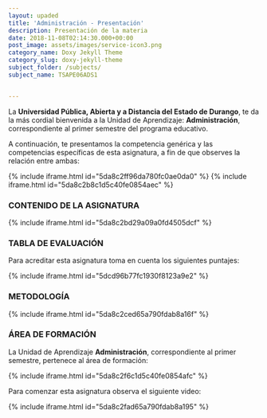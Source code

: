```yaml
---
layout: upaded
title: 'Administración - Presentación'
description: Presentación de la materia
date: 2018-11-08T02:14:30.000+00:00
post_image: assets/images/service-icon3.png
category_name: Doxy Jekyll Theme
category_slug: doxy-jekyll-theme
subject_folder: /subjects/
subject_name: TSAPE06ADS1


---
```

<p>La <b>Universidad Pública, Abierta y a Distancia del Estado de Durango</b>, te da la más cordial bienvenida a la Unidad de Aprendizaje: <b>Administración</b>, correspondiente al primer semestre del programa educativo.  </p> 	
<p>A continuación, te presentamos la competencia genérica y las competencias específicas de esta asignatura, a fin de que observes la relación entre ambas: </p>

{% include iframe.html id="5da8c2ff96da780fc0ae0da0" %}
{% include iframe.html id="5da8c2b8c1d5c40fe0854aec" %}

<h3 class="center">CONTENIDO DE LA ASIGNATURA</h3>	

{% include iframe.html id="5da8c2bd29a09a0fd4505dcf" %}

<h3 class="center">TABLA DE EVALUACIÓN</h3> 	
<p>Para acreditar esta asignatura toma en cuenta los siguientes puntajes: </p>	 	

{% include iframe.html id="5dcd96b77fc1930f8123a9e2" %}

<h3 class="center">METODOLOGÍA</h3>

{% include iframe.html id="5da8c2ced65a790fdab8a16f" %}

<h3 class="center">ÁREA DE FORMACIÓN</h3>
<p>La Unidad de Aprendizaje <b>Administración</b>, correspondiente al primer semestre, pertenece al área de formación: </p>

{% include iframe.html id="5da8c2f6c1d5c40fe0854afc" %}

<p>Para comenzar esta asignatura observa el siguiente video:</p>

{% include iframe.html id="5da8c2fad65a790fdab8a195" %}
